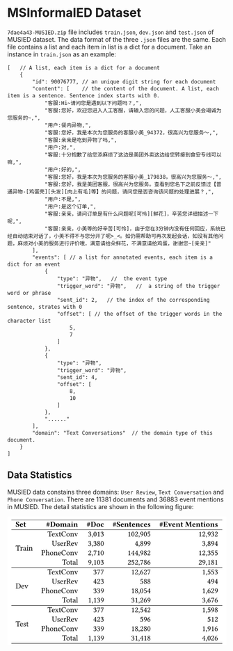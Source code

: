 # MSInformalED Dataset

`7dae4a43-MUSIED.zip` file includes `train.json`, `dev.json` and `test.json` of MUSIED dataset. The data format of the three `.json` files are the same. Each file contains a list and each item in list is a dict for a document. Take an instance in `train.json` as an example:

```JSON5
[   // A list, each item is a dict for a document
    { 
        "id": 90076777, // an unique digit string for each document
        "content": [    // the content of the document. A list, each item is a sentence. Sentence index starts with 0.
            "客服:Hi~请问您是遇到以下问题吗？,",
            "客服:您好，欢迎您进入人工客服，请输入您的问题，人工客服小美会竭诚为您服务的~,",
            "用户:餐内异物,",
            "客服:您好，我是本次为您服务的客服小美_94372，很高兴为您服务～,",
            "客服:亲亲是吃到异物了吗,",
            "用户:对,",
            "客服:十分抱歉了给您添麻烦了这边是美团外卖这边给您转接到食安专线可以嘛,",
            "用户:好的,",
            "客服:您好，我是本次为您服务的客服小美_179838，很高兴为您服务～,",
            "客服:您好，我是美团客服，很高兴为您服务。查看到您名下之前反馈过【普通异物-[鸡蛋壳][头发][肉上有毛]等】的问题，请问您是否咨询该问题的处理进展？,",
            "用户:不是,",
            "用户:是这个订单,",
            "客服:亲亲，请问订单是有什么问题呢[可怜][鲜花]，辛苦您详细描述一下呢,",
            "客服:亲亲，小美等的好辛苦[可怜]，由于您在3分钟内没有任何回应，系统已经自动结束对话了，小美不得不与您分开了呢>_<。如仍需帮助可再次发起会话，如没有其他问题，麻烦对小美的服务进行评价哦，满意请给朵鲜花，不满意请给鸡蛋，谢谢您~[亲亲]"
        ],
        "events": [ // a list for annotated events, each item is a dict for an event
            {
                "type": "异物",   //  the event type
                "trigger_word": "异物",   //  a string of the trigger word or phrase
                "sent_id": 2,   // the index of the corresponding sentence, strates with 0
                "offset": [ // the offset of the trigger words in the character list
                    5,
                    7
                ]
            },
            {
                "type": "异物",
                "trigger_word": "异物",
                "sent_id": 4,
                "offset": [
                    8,
                    10
                ]
            },
            "......"
        ],
        "domain": "Text Conversations"  // the domain type of this document.
    }
]
```

## Data Statistics

MUSIED data constains three domains: `User Review`, `Text Conversation` and `Phone Conversation`. There are 11381 documents and 36883 event mentions in MUSIED. The detail statistics are shown in the following figure:

![image](pictures/91BD8F65-7D87-42F5-A5B5-301918EB3D38.jpeg)

